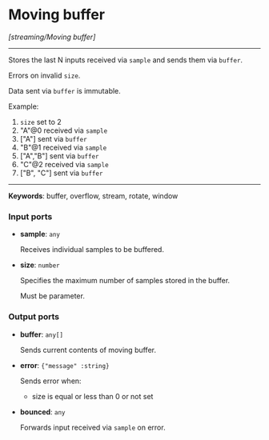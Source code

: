 # Moving buffer

_[streaming/Moving buffer]_

---

Stores the last N inputs received via `sample` and sends them via `buffer`.  
  
Errors on invalid `size`.  
  
Data sent via `buffer` is immutable.  
  
Example:  
1. `size` set to 2  
2. "A"@0 received via `sample`  
3. ["A"] sent via `buffer`  
4. "B"@1 received via `sample`  
5. ["A","B"] sent via `buffer`  
6. "C"@2 received via `sample`  
7. ["B", "C"] sent via `buffer`  

---

__Keywords__: buffer, overflow, stream, rotate, window

### Input ports

* __sample__: ` any `


    Receives individual samples to be buffered.  


* __size__: ` number `


    Specifies the maximum number of samples stored in the buffer.  
      
    Must be parameter.  

### Output ports

* __buffer__: ` any[] `


    Sends current contents of moving buffer.  


* __error__: ` {"message" :string} `


    Sends error when:  
    * size is equal or less than 0 or not set  


* __bounced__: ` any `


    Forwards input received via `sample` on error.  

